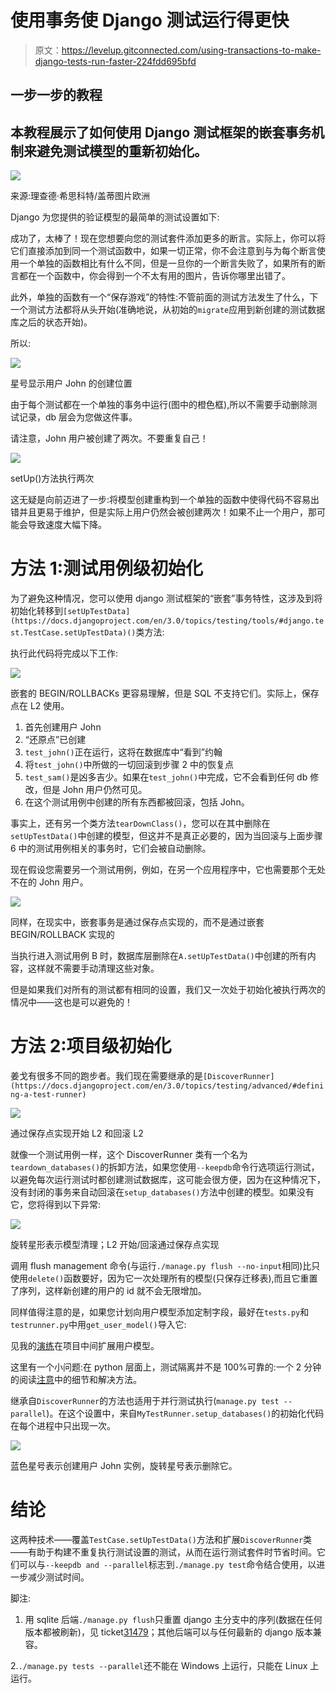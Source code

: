 # 使用事务使 Django 测试运行得更快

> 原文：<https://levelup.gitconnected.com/using-transactions-to-make-django-tests-run-faster-224fdd695bfd>

## 一步一步的教程

## 本教程展示了如何使用 Django 测试框架的嵌套事务机制来避免测试模型的重新初始化。

![](img/0adf9d8ff22e80eb14602b6a3e2e73b0.png)

来源:理查德·希思科特/盖蒂图片欧洲

Django 为您提供的验证模型的最简单的测试设置如下:

成功了，太棒了！现在您想要向您的测试套件添加更多的断言。实际上，你可以将它们直接添加到同一个测试函数中，如果一切正常，你不会注意到与为每个断言使用一个单独的函数相比有什么不同，但是一旦你的一个断言失败了，如果所有的断言都在一个函数中，你会得到一个不太有用的图片，告诉你哪里出错了。

此外，单独的函数有一个“保存游戏”的特性:不管前面的测试方法发生了什么，下一个测试方法都将从头开始(准确地说，从初始的`migrate`应用到新创建的测试数据库之后的状态开始)。

所以:

![](img/ecfa30e0449b6e655d60f66f145ea30e.png)

星号显示用户 John 的创建位置

由于每个测试都在一个单独的事务中运行(图中的橙色框),所以不需要手动删除测试记录，db 层会为您做这件事。

请注意，John 用户被创建了两次。不要重复自己！

![](img/3c5e25f122fd8acb8b2f90871dea2c92.png)

setUp()方法执行两次

这无疑是向前迈进了一步:将模型创建重构到一个单独的函数中使得代码不容易出错并且更易于维护，但是实际上用户仍然会被创建两次！如果不止一个用户，那可能会导致速度大幅下降。

# 方法 1:测试用例级初始化

为了避免这种情况，您可以使用 django 测试框架的“嵌套”事务特性，这涉及到将初始化转移到`[setUpTestData](https://docs.djangoproject.com/en/3.0/topics/testing/tools/#django.test.TestCase.setUpTestData)()`类方法:

执行此代码将完成以下工作:

![](img/0a2b611bd053c592aa84770df3af4d5f.png)

嵌套的 BEGIN/ROLLBACKs 更容易理解，但是 SQL 不支持它们。实际上，保存点在 L2 使用。

1.  首先创建用户 John
2.  “还原点”已创建
3.  `test_john()`正在运行，这将在数据库中“看到”约翰
4.  将`test_john()`中所做的一切回滚到步骤 2 中的恢复点
5.  `test_sam()`是凶多吉少。如果在`test_john()`中完成，它不会看到任何 db 修改，但是 John 用户仍然可见。
6.  在这个测试用例中创建的所有东西都被回滚，包括 John。

事实上，还有另一个类方法`tearDownClass()`，您可以在其中删除在`setUpTestData()`中创建的模型，但这并不是真正必要的，因为当回滚与上面步骤 6 中的测试用例相关的事务时，它们会被自动删除。

现在假设您需要另一个测试用例，例如，在另一个应用程序中，它也需要那个无处不在的 John 用户。

![](img/b1d419045ac700d219c5a3012d1e033b.png)

同样，在现实中，嵌套事务是通过保存点实现的，而不是通过嵌套 BEGIN/ROLLBACK 实现的

当执行进入测试用例 B 时，数据库层删除在`A.setUpTestData()`中创建的所有内容，这样就不需要手动清理这些对象。

但是如果我们对所有的测试都有相同的设置，我们又一次处于初始化被执行两次的情况中——这也是可以避免的！

# 方法 2:项目级初始化

姜戈有很多不同的跑步者。我们现在需要继承的是`[DiscoverRunner](https://docs.djangoproject.com/en/3.0/topics/testing/advanced/#defining-a-test-runner)`

![](img/f6427b018b6101d96def392690407424.png)

通过保存点实现开始 L2 和回滚 L2

就像一个测试用例一样，这个 DiscoverRunner 类有一个名为`teardown_databases()`的拆卸方法，如果您使用`--keepdb`命令行选项运行测试，以避免每次运行测试时都创建测试数据库，这可能会很方便，因为在这种情况下，没有封闭的事务来自动回滚在`setup_databases()`方法中创建的模型。如果没有它，您将得到以下异常:

![](img/c3692be0dd70dce7bddeaa27a172b011.png)

旋转星形表示模型清理；L2 开始/回滚通过保存点实现

调用 flush management 命令(与运行`./manage.py flush --no-input`相同)比只使用`delete()`函数要好，因为它一次处理所有的模型(只保存迁移表),而且它重置了序列，这样新创建的用户的 id 就不会无限增加。

同样值得注意的是，如果您计划向用户模型添加定制字段，最好在`tests.py`和`testrunner.py`中用`get_user_model()`导入它:

见我的[演练](https://medium.com/swlh/production-ready-method-of-extending-django-user-model-in-mid-project-3afa174b000b)在项目中间扩展用户模型。

这里有一个小问题:在 python 层面上，测试隔离并不是 100%可靠的:一个 2 分钟的阅读[注意](/next-django-version-will-have-better-testcases-isolation-71959eb7b62c)中的细节和解决方法。

继承自`DiscoverRunner`的方法也适用于并行测试执行(`manage.py test --parallel`)。在这个设置中，来自`MyTestRunner.setup_databases()`的初始化代码在每个进程中只出现一次。

![](img/93a3aecfd0a44a55751bcf694039046c.png)

蓝色星号表示创建用户 John 实例，旋转星号表示删除它。

# 结论

这两种技术——覆盖`TestCase.setUpTestData()`方法和扩展`DiscoverRunner`类——有助于构建不重复执行测试设置的测试，从而在运行测试套件时节省时间。它们可以与`--keepdb and --parallel`标志到`./manage.py test`命令结合使用，以进一步减少测试时间。

脚注:

1.  用 sqlite 后端`./manage.py flush`只重置 django 主分支中的序列(数据在任何版本都被刷新)，见 ticket[31479](https://code.djangoproject.com/ticket/31479)；其他后端可以与任何最新的 django 版本兼容。

2.`./manage.py tests --parallel`还不能在 Windows 上运行，只能在 Linux 上运行。
